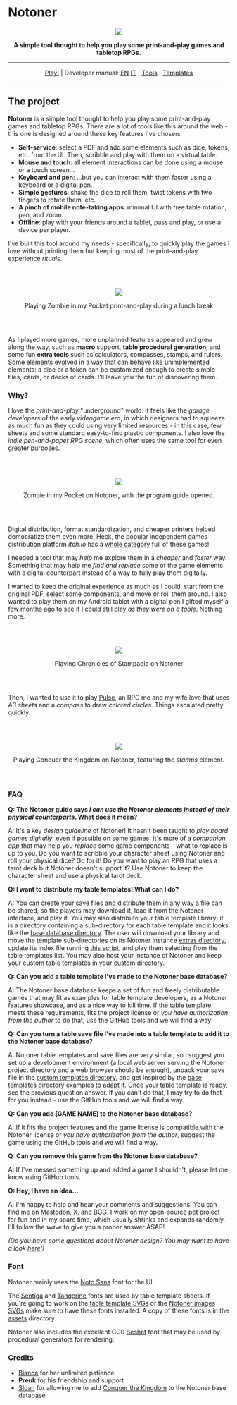 # Notoner

<div align="center"><p><img src="markdown/logo-outline.png"></p></div><div align="center" style="font-weight:bold">A simple tool thought to help you play some print-and-play games and tabletop RPGs.</div>

---

<div align="center"><a href="https://www.kesiev.com/notoner/">Play!</a> | Developer manual: <a href="assets/reference/reference-EN.md">EN</a> <a href="assets/reference/reference-IT.md">IT</a> | <a href="assets/README.md">Tools</a> | <a href="databases/base/README.md">Templates</a></div>

---

## The project

**Notoner** is a simple tool thought to help you play some print-and-play games and tabletop RPGs. There are a lot of tools like this around the web - this one is designed around these key features I've chosen:

 - **Self-service**: select a PDF and add some elements such as dice, tokens, etc. from the UI. Then, scribble and play with them on a virtual table.
 - **Mouse and touch**: all element interactions can be done using a mouse or a touch screen...
 - **Keyboard and pen**: ...but you can interact with them faster using a keyboard or a digital pen.
 - **Simple gestures**: shake the dice to roll them, twist tokens with two fingers to rotate them, etc.
 - **A pinch of mobile note-taking apps**: minimal UI with free table rotation, pan, and zoom.
 - **Offline**: play with your friends around a tablet, pass and play, or use a device per player.

I've built this tool around my needs - specifically, to quickly play the games I love without printing them but keeping most of the print-and-play experience _rituals_.

<div align="center" style="margin:60px 0">
    <p><img src="markdown/photo-zombie.png"></p>
    <p>Playing Zombie in my Pocket print-and-play during a lunch break</p>
</div>

As I played more games, more unplanned features appeared and grew along the way, such as **macro** support, **table procedural generation**, and some fun **extra tools** such as calculators, compasses, stamps, and rulers. Some elements evolved in a way that can behave like unimplemented elements: a dice or a token can be customized enough to create simple tiles, cards, or decks of cards. I'll leave you the fun of discovering them.

### Why?

I love the _print-and-play_ "underground" world: it feels like the _garage developers_ of the early _videogame era_, in which designers had to squeeze as much fun as they could using very limited resources - in this case, few sheets and some standard easy-to-find plastic components. I also love the _indie pen-and-paper RPG scene_, which often uses the same tool for even greater purposes.

<div align="center" style="margin:60px 0">
    <p><img src="markdown/shot-zombie.png"></p>
    <p>Zombie in my Pocket on Notoner, with the program guide opened.</p>
</div>

Digital distribution, format standardization, and cheaper printers helped democratize them even more. Heck, the popular independent games distribution platform _itch.io_ has a [whole category](https://itch.io/physical-games) full of these games!

I needed a tool that may _help_ me explore them in a _cheaper_ and _faster_ way. Something that may help me _find and replace_ some of the game elements with a digital counterpart instead of a way to fully play them digitally.

I wanted to keep the original experience as much as I could: start from the original PDF, select some components, and move or roll them around. I also wanted to play them on my Android tablet with a digital pen I gifted myself a few months ago to see if I could still play _as they were on a table_. Nothing more.

<div align="center" style="margin:60px 0">
    <p><img src="markdown/shot-stampadia.png"></p>
    <p>Playing Chronicles of Stampadia on Notoner</p>
</div>

Then, I wanted to use it to play [Pulse](https://rpggeek.com/rpg/23464/pulse), an RPG me and my wife love that uses _A3 sheets_ and a _compass_ to draw _colored circles_. Things escalated pretty quickly.

<div align="center" style="margin:60px 0">
    <p><img src="markdown/shot-conquer.png"></p>
    <p>Playing Conquer the Kingdom on Notoner, featuring the <i>stamps</i> element.</p>
</div>

### FAQ

**Q: The Notoner guide says _I can use the Notoner elements instead of their physical counterparts_. What does it mean?**

A: It's a key _design guideline_ of Notoner! It hasn't been taught to _play board games digitally_, even if possible on some games. It's more of a _companion app_ that may help you _replace_ some game components - what to replace is up to you. Do you want to scribble your character sheet using Notoner and roll your physical dice? Go for it! Do you want to play an RPG that uses a tarot deck but Notoner doesn't support it? Use Notoner to keep the character sheet and use a physical tarot deck.

**Q: I want to distribute my table templates! What can I do?**

A: You can create your save files and distribute them in any way a file can be shared, so the players may download it, load it from the Notoner interface, and play it. You may also distribute your table template library: it is a directory containing a sub-directory for each table template and it looks like the [base database directory](databases/base). The user will download your library and move the template sub-directories on its Notoner instance [extras directory](databases/extras), update its index file running [this script](assets/databases/build.js), and play them selecting from the table templates list. You may also host your instance of Notoner and keep your custom table templates in your [custom directory](databases/custom).

**Q: Can you add a table template I've made to the Notoner base database?**

A: The Notoner base database keeps a set of fun and freely distributable games that may fit as examples for table template developers, as a Notoner features showcase, and as a nice way to kill time. If the table template meets these requirements, fits the project license or _you have authorization from the author_ to do that, use the GitHub tools and we will find a way!

**Q: Can you turn a table save file I've made into a table template to add it to the Notoner base database?**

A: Notoner table templates and save files are very similar, so I suggest you set up a development environment (a local web server serving the Notoner project directory and a web browser should be enough), unpack your save file in the [custom templates directory](databases/custom), and get inspired by the [base templates directory](databases/custom) examples to adapt it. Once your table template is ready, see the previous question answer. If you can't do that, I may try to do that for you instead - use the GitHub tools and we will find a way.

**Q: Can you add [GAME NAME] to the Notoner base database?**

A: If it fits the project features and the game license is compatible with the Notoner license or _you have authorization from the author_, suggest the game using the GitHub tools and we will find a way.

**Q: Can you remove this game from the Notoner base database?**

A: If I've messed something up and added a game I shouldn't, please let me know using GitHub tools.

**Q: Hey, I have an idea...**

A: I'm happy to help and hear your comments and suggestions! You can find me on [Mastodon](https://mastodon.social/@Kesiev), [X](https://x.com/kesiev), and [BGG](https://boardgamegeek.com/user/KesieV). I work on my open-source pet project for fun and in my spare time, which usually shrinks and expands randomly. I'll follow the _wave_ to give you a proper answer ASAP!

_(Do you have some questions about Notoner design? You may want to have a look [here](FAQ.md)!)_

### Font

Notoner mainly uses the [Noto Sans](https://fonts.google.com/noto/specimen/Noto+Sans) font for the UI.

The [Sentiga](https://typodermicfonts.com/downloads/) and [Tangerine](https://tosche.net/fonts/tangerine) fonts are used by table template sheets. If you're going to work on the [table template SVGs](assets/tables/) or the [Notoner images SVGs](assets/images/) make sure to have these fonts installed. A copy of these fonts is in the [assets](assets/fonts/) directory.

Notoner also includes the excellent CC0 [Seshat](http://dotcolon.net/font/seshat/) font that may be used by procedural generators for rendering.

### Credits

  * [Bianca](http://www.linearkey.net/) for her unlimited patience
  * **Preuk** for his friendship and support
  * [Sloan](https://sloank.itch.io/) for allowing me to add [Conquer the Kingdom](https://sloank.itch.io/conquer-the-kingdom) to the Notoner base database.
